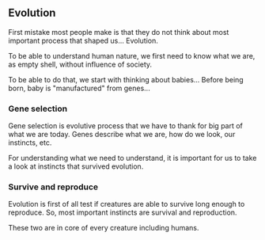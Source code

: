 ## Evolution

First mistake most people make is that they do not think about most important process that shaped us... Evolution. 

To be able to understand human nature, we first need to know what we are, as empty shell, without influence of society. 

To be able to do that, we start with thinking about babies... Before being born, baby is "manufactured" from genes... 

### Gene selection

Gene selection is evolutive process that we have to thank for big part of what we are today. Genes describe what we are, how do we look, our instincts, etc. 

For understanding what we need to understand, it is important for us to take a look at instincts that survived evolution. 

### Survive and reproduce

Evolution is first of all test if creatures are able to survive long enough to reproduce. So, most important instincts are survival and reproduction. 

These two are in core of every creature including humans. 


